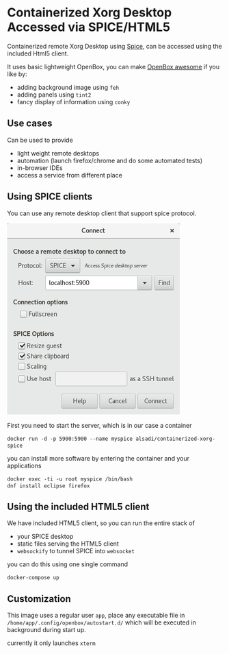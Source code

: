 # Containerized Xorg Desktop Accessed via SPICE/HTML5

Containerized remote Xorg Desktop using [Spice](https://fedoraproject.org/wiki/Features/Spice),
can be accessed using the included Html5 client.

It uses basic lightweight OpenBox, you can make [OpenBox awesome](https://fedoramagazine.org/openbox-fedora/) if you like by:

- adding background image using `feh`
- adding panels using `tint2`
- fancy display of information using `conky`

## Use cases

Can be used to provide

- light weight remote desktops
- automation (launch firefox/chrome and do some automated tests)
- in-browser IDEs
- access a service from different place

## Using SPICE clients

You can use any remote desktop client that support spice protocol.

![remote-desktop](remote-desktop.png)

First you need to start the server, which is in our case a container

```
docker run -d -p 5900:5900 --name myspice alsadi/containerized-xorg-spice
```

you can install more software by entering the container and your applications

```
docker exec -ti -u root myspice /bin/bash
dnf install eclipse firefox 
```

## Using the included HTML5 client

We have included HTML5 client, so you can run the entire stack of

- your SPICE desktop
- static files serving the HTML5 client
- `websockify` to tunnel SPICE into `websocket`

you can do this using one single command

```
docker-compose up
```

## Customization

This image uses a regular user `app`, place any executable file in `/home/app/.config/openbox/autostart.d/`
which will be executed in background during start up.

currently it only launches `xterm`

